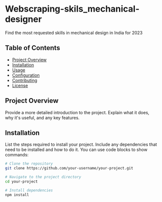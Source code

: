 # Webscraping-skils_mechanical-designer
Find the most requested skills in mechanical design in India for 2023

## Table of Contents

- [Project Overview](#project-overview)
- [Installation](#installation)
- [Usage](#usage)
- [Configuration](#configuration)
- [Contributing](#contributing)
- [License](#license)

## Project Overview

Provide a more detailed introduction to the project. Explain what it does, why it's useful, and any key features.

## Installation

List the steps required to install your project. Include any dependencies that need to be installed and how to do it. You can use code blocks to show commands:

```bash
# Clone the repository
git clone https://github.com/your-username/your-project.git

# Navigate to the project directory
cd your-project

# Install dependencies
npm install
